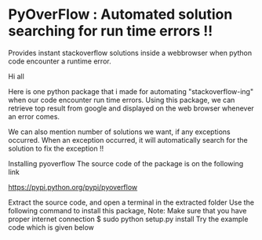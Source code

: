 PyOverFlow : Automated solution searching for run time errors !!
======
Provides instant stackoverflow solutions inside a webbrowser when python code encounter a runtime error.

Hi all 

Here is one python package that i made for automating "stackoverflow-ing" when our code encounter run time errors. Using this package, we can retrieve top result from google and displayed on the web browser whenever an error comes. 

We can also mention number of solutions we want, if any exceptions occurred. When an exception occurred, it will automatically search for the solution to fix the exception !!


Installing pyoverflow
The source code of the package is on the following link

https://pypi.python.org/pypi/pyoverflow

Extract the source code, and open a terminal in the extracted folder
Use the following command to install this package, Note: Make sure that you have proper internet connection
$ sudo python setup.py install
Try the example code which is given below

